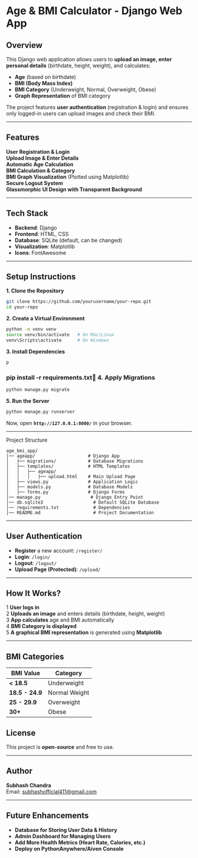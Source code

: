 #  Age & BMI Calculator - Django Web App

##  Overview

This Django web application allows users to **upload an image, enter personal details** (birthdate, height, weight), and calculates:

-  **Age** (based on birthdate)
-  **BMI (Body Mass Index)**
-  **BMI Category** (Underweight, Normal, Overweight, Obese)
-  **Graph Representation** of BMI category

The project features **user authentication** (registration & login) and ensures only logged-in users can upload images and check their BMI.

---

##  Features

**User Registration & Login**\
**Upload Image & Enter Details**\
**Automatic Age Calculation**\
**BMI Calculation & Category**\
**BMI Graph Visualization** (Plotted using Matplotlib)\
**Secure Logout System**\
**Glassmorphic UI Design with Transparent Background**

---

## Tech Stack

- **Backend**: Django
- **Frontend**: HTML, CSS
- **Database**: SQLite (default, can be changed)
- **Visualization**: Matplotlib
- **Icons**: FontAwesome

---

## Setup Instructions

 **1. Clone the Repository**

```bash
git clone https://github.com/yourusername/your-repo.git
cd your-repo
```

 **2. Create a Virtual Environment**

```bash
python -m venv venv
source venv/bin/activate   # On Mac/Linux
venv\Scripts\activate      # On Windows
```
 **3. Install Dependencies**

```bash
p
```

### pip install -r requirements.txt🔹 **4. Apply Migrations**

```bash
python manage.py migrate
```

**5. Run the Server**

```bash
python manage.py runserver
```

Now, open **`http://127.0.0.1:8000/`** in your browser.

---

 Project Structure

```
age_bmi_app/
│── ageapp/                    # Django App
│   ├── migrations/            # Database Migrations
│   ├── templates/             # HTML Templates
│   │   ├── ageapp/
│   │   │   ├── upload.html    # Main Upload Page
│   ├── views.py               # Application Logic
│   ├── models.py              # Database Models
│   ├── forms.py               # Django Forms
│── manage.py                   # Django Entry Point
│── db.sqlite3                   # Default SQLite Database
│── requirements.txt             # Dependencies
│── README.md                    # Project Documentation
```

---

##  User Authentication

- **Register** a new account: `/register/`
- **Login**: `/login/`
- **Logout**: `/logout/`
- **Upload Page (Protected)**: `/upload/`

---

##  How It Works?

1 **User logs in**\
2 **Uploads an image** and enters details (birthdate, height, weight)\
3 **App calculates** age and BMI automatically\
4 **BMI Category is displayed**\
5 **A graphical BMI representation** is generated using **Matplotlib**

---

##  BMI Categories

| BMI Value       | Category      |
| --------------- | ------------- |
| **< 18.5**      | Underweight   |
| **18.5 - 24.9** | Normal Weight |
| **25 - 29.9**   | Overweight    |
| **30+**         | Obese         |


##  License

This project is **open-source** and free to use.

---

##  Author

 **Subhash Chandra**\
 Email: [subhashofficial411@gmail.com](mailto\:subhashofficial411@gmail.com)

---

## Future Enhancements

-  **Database for Storing User Data & History**
-  **Admin Dashboard for Managing Users**
-  **Add More Health Metrics (Heart Rate, Calories, etc.)**
-  **Deploy on PythonAnywhere/Aiven Console**
 

